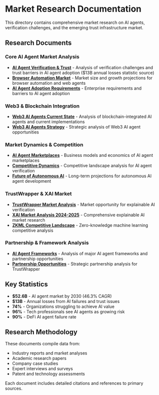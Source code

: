 # Market Research Documentation

This directory contains comprehensive market research on AI agents, verification challenges, and the emerging trust infrastructure market.

## Research Documents

### Core AI Agent Market Analysis
- **[AI Agent Verification & Trust](ai_agent_verification_trust.md)** - Analysis of verification challenges and trust barriers in AI agent adoption ($13B annual losses statistic source)
- **[Browser Automation Market](browser_automation_market.md)** - Market size and growth projections for browser automation and web agents
- **[AI Agent Adoption Requirements](ai_agent_adoption_requirements.md)** - Enterprise requirements and barriers to AI agent adoption

### Web3 & Blockchain Integration
- **[Web3 AI Agents Current State](web3_ai_agents_current_state.md)** - Analysis of blockchain-integrated AI agents and current implementations
- **[Web3 AI Agents Strategy](web3_ai_agents_strategy.md)** - Strategic analysis of Web3 AI agent opportunities

### Market Dynamics & Competition
- **[AI Agent Marketplaces](ai_agent_marketplaces.md)** - Business models and economics of AI agent marketplaces
- **[Competitive Dynamics](competitive_dynamics.md)** - Competitive landscape analysis for AI agent verification
- **[Future of Autonomous AI](autonomous_ai_future.md)** - Long-term projections for autonomous AI agent development

### TrustWrapper & XAI Market
- **[TrustWrapper Market Analysis](trustwrapper_market_analysis.md)** - Market opportunity for explainable AI verification
- **[XAI Market Analysis 2024-2025](xai_market_analysis.md)** - Comprehensive explainable AI market research
- **[ZKML Competitive Landscape](zkml_competitive_landscape.md)** - Zero-knowledge machine learning competitive analysis

### Partnership & Framework Analysis
- **[AI Agent Frameworks](ai_agent_frameworks.md)** - Analysis of major AI agent frameworks and partnership opportunities
- **[Partnership Opportunities](partnership_opportunities.md)** - Strategic partnership analysis for TrustWrapper

## Key Statistics

- **$52.6B** - AI agent market by 2030 (46.3% CAGR)
- **$13B** - Annual losses from AI failures and trust issues
- **74%** - Organizations struggling to achieve AI value
- **96%** - Tech professionals see AI agents as growing risk
- **90%** - DeFi AI agent failure rate

## Research Methodology

These documents compile data from:
- Industry reports and market analyses
- Academic research papers
- Company case studies
- Expert interviews and surveys
- Patent and technology assessments

Each document includes detailed citations and references to primary sources.
